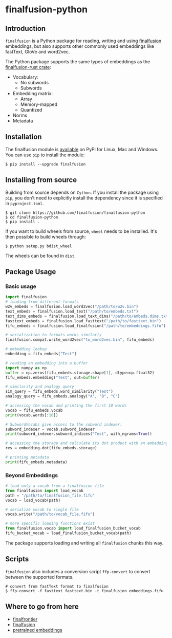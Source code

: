 # finalfusion-python

## Introduction

`finalfusion` is a Python package for reading, writing and using 
[finalfusion](https://finalfusion.github.io) embeddings, but also
supports other commonly used embeddings like fastText, GloVe and
word2vec. 

The Python package supports the same types of embeddings as the
[finalfusion-rust crate](https://docs.rs/finalfusion/):

* Vocabulary:
  * No subwords
  * Subwords
* Embedding matrix:
  * Array
  * Memory-mapped
  * Quantized
* Norms
* Metadata

## Installation

The finalfusion module is
[available](https://pypi.org/project/finalfusion/#files) on PyPi for Linux,
Mac and Windows. You can use `pip` to install the module:

~~~shell
$ pip install --upgrade finalfusion
~~~

## Installing from source

Building from source depends on `Cython`. If you install the package using
`pip`, you don't need to explicitly install the dependency since it is
specified in `pyproject.toml`.

~~~shell
$ git clone https://github.com/finalfusion/finalfusion-python
$ cd finalfusion-python
$ pip install .
~~~

If you want to build wheels from source, `wheel` needs to be installed.
It's then possible to build wheels through:

~~~shell
$ python setup.py bdist_wheel
~~~

The wheels can be found in `dist`.

## Package Usage

### Basic usage

~~~python
import finalfusion
# loading from different formats
w2v_embeds = finalfusion.load_word2vec("/path/to/w2v.bin")
text_embeds = finalfusion.load_text("/path/to/embeds.txt")
text_dims_embeds = finalfusion.load_text_dims("/path/to/embeds.dims.txt")
fasttext_embeds = finalfusion.load_fasttext("/path/to/fasttext.bin")
fifu_embeds = finalfusion.load_finalfusion("/path/to/embeddings.fifu")

# serialization to formats works similarly
finalfusion.compat.write_word2vec("to_word2vec.bin", fifu_embeds)

# embedding lookup
embedding = fifu_embeds["Test"]

# reading an embedding into a buffer
import numpy as np
buffer = np.zeros(fifu_embeds.storage.shape[1], dtype=np.float32)
fifu_embeds.embedding("Test", out=buffer)

# similarity and analogy query
sim_query = fifu_embeds.word_similarity("Test")
analogy_query = fifu_embeds.analogy("A", "B", "C")

# accessing the vocab and printing the first 10 words
vocab = fifu_embeds.vocab
print(vocab.words[:10])

# SubwordVocabs give access to the subword indexer:
subword_indexer = vocab.subword_indexer
print(subword_indexer.subword_indices("Test", with_ngrams=True))

# accessing the storage and calculate its dot product with an embedding
res = embedding.dot(fifu_embeds.storage)

# printing metadata
print(fifu_embeds.metadata) 
~~~

### Beyond Embeddings

~~~Python
# load only a vocab from a finalfusion file
from finalfusion import load_vocab
path = "/path/to/finalfusion_file.fifu" 
vocab = load_vocab(path)

# serialize vocab to single file
vocab.write("/path/to/vocab_file.fifu")

# more specific loading functions exist
from finalfusion.vocab import load_finalfusion_bucket_vocab
fifu_bucket_vocab = load_finalfusion_bucket_vocab(path)
~~~

The package supports loading and writing all `finalfusion` chunks this way.

## Scripts

`finalfusion` also includes a conversion script `ffp-convert` to convert
between the supported formats.
~~~shell
# convert from fastText format to finalfusion
$ ffp-convert -f fasttext fasttext.bin -t finalfusion embeddings.fifu
~~~

## Where to go from here

  * [finalfrontier](https://finalfusion.github.io/finalfrontier)
  * [finalfusion](https://finalfusion.github.io/)
  * [pretrained embeddings](https://finalfusion.github.io/pretrained)
